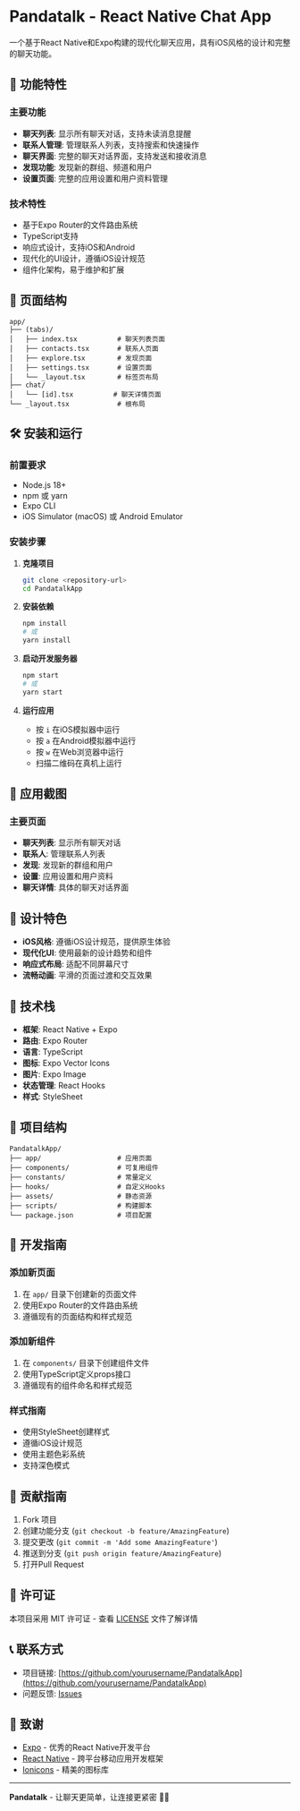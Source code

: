 # Pandatalk - React Native Chat App

一个基于React Native和Expo构建的现代化聊天应用，具有iOS风格的设计和完整的聊天功能。

## 🚀 功能特性

### 主要功能
- **聊天列表**: 显示所有聊天对话，支持未读消息提醒
- **联系人管理**: 管理联系人列表，支持搜索和快速操作
- **聊天界面**: 完整的聊天对话界面，支持发送和接收消息
- **发现功能**: 发现新的群组、频道和用户
- **设置页面**: 完整的应用设置和用户资料管理

### 技术特性
- 基于Expo Router的文件路由系统
- TypeScript支持
- 响应式设计，支持iOS和Android
- 现代化的UI设计，遵循iOS设计规范
- 组件化架构，易于维护和扩展

## 📱 页面结构

```
app/
├── (tabs)/
│   ├── index.tsx          # 聊天列表页面
│   ├── contacts.tsx       # 联系人页面
│   ├── explore.tsx        # 发现页面
│   ├── settings.tsx       # 设置页面
│   └── _layout.tsx        # 标签页布局
├── chat/
│   └── [id].tsx          # 聊天详情页面
└── _layout.tsx            # 根布局
```

## 🛠️ 安装和运行

### 前置要求
- Node.js 18+ 
- npm 或 yarn
- Expo CLI
- iOS Simulator (macOS) 或 Android Emulator

### 安装步骤

1. **克隆项目**
   ```bash
   git clone <repository-url>
   cd PandatalkApp
   ```

2. **安装依赖**
   ```bash
   npm install
   # 或
   yarn install
   ```

3. **启动开发服务器**
   ```bash
   npm start
   # 或
   yarn start
   ```

4. **运行应用**
   - 按 `i` 在iOS模拟器中运行
   - 按 `a` 在Android模拟器中运行
   - 按 `w` 在Web浏览器中运行
   - 扫描二维码在真机上运行

## 📱 应用截图

### 主要页面
- **聊天列表**: 显示所有聊天对话
- **联系人**: 管理联系人列表
- **发现**: 发现新的群组和用户
- **设置**: 应用设置和用户资料
- **聊天详情**: 具体的聊天对话界面

## 🎨 设计特色

- **iOS风格**: 遵循iOS设计规范，提供原生体验
- **现代化UI**: 使用最新的设计趋势和组件
- **响应式布局**: 适配不同屏幕尺寸
- **流畅动画**: 平滑的页面过渡和交互效果

## 🔧 技术栈

- **框架**: React Native + Expo
- **路由**: Expo Router
- **语言**: TypeScript
- **图标**: Expo Vector Icons
- **图片**: Expo Image
- **状态管理**: React Hooks
- **样式**: StyleSheet

## 📁 项目结构

```
PandatalkApp/
├── app/                   # 应用页面
├── components/            # 可复用组件
├── constants/             # 常量定义
├── hooks/                 # 自定义Hooks
├── assets/                # 静态资源
├── scripts/               # 构建脚本
└── package.json           # 项目配置
```

## 🚀 开发指南

### 添加新页面
1. 在 `app/` 目录下创建新的页面文件
2. 使用Expo Router的文件路由系统
3. 遵循现有的页面结构和样式规范

### 添加新组件
1. 在 `components/` 目录下创建组件文件
2. 使用TypeScript定义props接口
3. 遵循现有的组件命名和样式规范

### 样式指南
- 使用StyleSheet创建样式
- 遵循iOS设计规范
- 使用主题色彩系统
- 支持深色模式

## 🤝 贡献指南

1. Fork 项目
2. 创建功能分支 (`git checkout -b feature/AmazingFeature`)
3. 提交更改 (`git commit -m 'Add some AmazingFeature'`)
4. 推送到分支 (`git push origin feature/AmazingFeature`)
5. 打开Pull Request

## 📄 许可证

本项目采用 MIT 许可证 - 查看 [LICENSE](LICENSE) 文件了解详情

## 📞 联系方式

- 项目链接: [https://github.com/yourusername/PandatalkApp](https://github.com/yourusername/PandatalkApp)
- 问题反馈: [Issues](https://github.com/yourusername/PandatalkApp/issues)

## 🙏 致谢

- [Expo](https://expo.dev/) - 优秀的React Native开发平台
- [React Native](https://reactnative.dev/) - 跨平台移动应用开发框架
- [Ionicons](https://ionic.io/ionicons) - 精美的图标库

---

**Pandatalk** - 让聊天更简单，让连接更紧密 🐼💬
